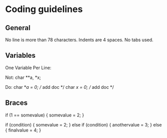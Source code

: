 # Coding guidelines

## General

No line is more than 78 characters.
Indents are 4 spaces. No tabs used.

## Variables

One Variable Per Line:

Not:
char **a, *x;

Do:
char **a = 0;  /* add doc */
char  *x = 0;  /* add doc */


## Braces

if (1 == somevalue) {
    somevalue = 2;
}

if (condition) {
    somevalue = 2;
} else if (condition) {
    anothervalue = 3;
} else {
    finalvalue = 4;
}
